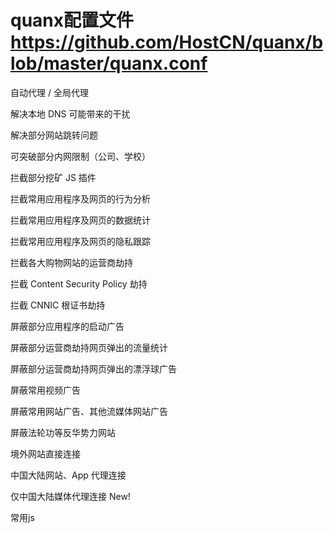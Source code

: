 # quanx配置文件 https://github.com/HostCN/quanx/blob/master/quanx.conf 

 自动代理 / 全局代理

 解决本地 DNS 可能带来的干扰

 解决部分网站跳转问题

 可突破部分内网限制（公司、学校）

 拦截部分挖矿 JS 插件

 拦截常用应用程序及网页的行为分析

 拦截常用应用程序及网页的数据统计

 拦截常用应用程序及网页的隐私跟踪

 拦截各大购物网站的运营商劫持

 拦截 Content Security Policy 劫持

 拦截 CNNIC 根证书劫持

 屏蔽部分应用程序的启动广告

 屏蔽部分运营商劫持网页弹出的流量统计

 屏蔽部分运营商劫持网页弹出的漂浮球广告

 屏蔽常用视频广告

 屏蔽常用网站广告、其他流媒体网站广告

 屏蔽法轮功等反华势力网站

 境外网站直接连接

 中国大陆网站、App 代理连接

 仅中国大陆媒体代理连接 New!
 
 常用js
